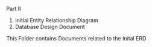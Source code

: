 Part II

1) Initial Entity Relationship Diagram
2) Database Design Document

This Folder contains Documents related to the Inital ERD

